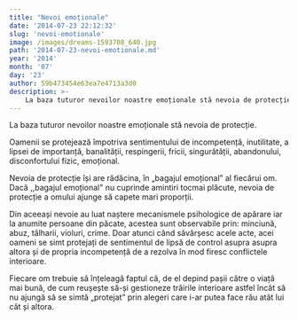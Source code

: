 ```yaml
---
title: "Nevoi emoționale"
date: '2014-07-23 22:12:32'
slug: 'nevoi-emotionale'
image: /images/dreams-1593708_640.jpg
path: '2014-07-23-nevoi-emotionale.md'
year: '2014'
month: '07'
day: '23'
author: 59b473454e63ea7e4713a3d0
description: >-
    La baza tuturor nevoilor noastre emoționale stă nevoia de protecție.Oamenii se protejează împotriva sentimentului de incompetență, inutilitate, a lipsei de importanță, banalității, respingerii, frici
---
```

<div class="kg-card-markdown"><p>La baza tuturor nevoilor noastre emoționale stă nevoia de protecție.</p>
<p>Oamenii se protejează împotriva sentimentului de incompetență, inutilitate, a lipsei de importanță, banalității, respingerii, fricii, singurătății, abandonului, disconfortului fizic, emoțional.</p>
<p>Nevoia de protecție își are rădăcina, în „bagajul emoțional” al fiecărui om. Dacă ,,bagajul emoțional" nu cuprinde amintiri tocmai plăcute, nevoia de protecție a omului ajunge să capete mari proporții.</p>
<p>Din aceeași nevoie au luat naștere mecanismele psihologice de apărare iar la anumite persoane din păcate, acestea sunt observabile prin: minciună, abuz, tâlharii, violuri, crime. Doar atunci când săvârșesc acele acte, acei oameni se simt protejați de sentimentul de lipsă de control asupra asupra altora și de propria incompetență de a rezolva în mod firesc conflictele interioare.</p>
<p>Fiecare om trebuie să înțeleagă faptul că, de el depind pașii către o viață mai bună, de cum reușește să-și gestioneze trăirile interioare astfel încât să nu ajungă să se simtă „protejat” prin alegeri care i-ar putea face rău atât lui cât și altora.</p>
</div>
    